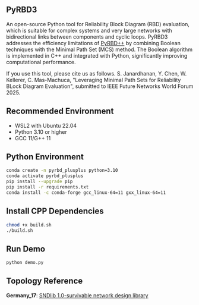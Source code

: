 ## PyRBD3

An open-source Python tool for Reliability Block Diagram (RBD) evaluation, which is suitable for complex systems and very large networks with bidirectional links between components and cyclic loops. PyRBD3 addresses the efficiency limitations of [PyRBD++](https://github.com/shakthij98/PyRBD_plusplus) by combining Boolean techniques with the Minimal Path Set (MCS) method. The Boolean algorithm is implemented in C++ and integrated with Python, significantly improving computational performance.

If you use this tool, please cite us as follows. S. Janardhanan, Y. Chen, W. Kellerer, C. Mas-Machuca, "Leveraging Minimal Path Sets for Reliability BLock Diagram Evaluation", submitted to IEEE Future Networks World Forum 2025. 

## Recommended Environment

- WSL2 with Ubuntu 22.04
- Python 3.10 or higher
- GCC 11/G++ 11

## Python Environment

```bash
conda create -n pyrbd_plusplus python=3.10
conda activate pyrbd_plusplus
pip install --upgrade pip
pip install -r requirements.txt
conda install -c conda-forge gcc_linux-64=11 gxx_linux-64=11
```

## Install CPP Dependencies

```bash
chmod +x build.sh
./build.sh
```

## Run Demo

```bash
python demo.py
``` 

## Topology Reference
**Germany_17**: [SNDlib 1.0-survivable network design library](https://sndlib.put.poznan.pl/home.action)
